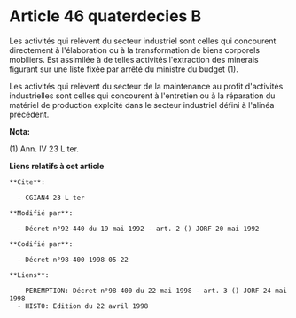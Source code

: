 # Article 46 quaterdecies B

Les activités qui relèvent du secteur industriel sont celles qui concourent directement à l'élaboration ou à la
transformation de biens corporels mobiliers. Est assimilée à de telles activités l'extraction des minerais figurant sur une
liste fixée par arrêté du ministre du budget (1).

Les activités qui relèvent du secteur de la maintenance au profit d'activités industrielles sont celles qui concourent à
l'entretien ou à la réparation du matériel de production exploité dans le secteur industriel défini à l'alinéa précédent.

**Nota:**

(1) Ann. IV 23 L ter.

**Liens relatifs à cet article**

	**Cite**:

	  - CGIAN4 23 L ter

	**Modifié par**:

	  - Décret n°92-440 du 19 mai 1992 - art. 2 () JORF 20 mai 1992

	**Codifié par**:

	  - Décret n°98-400 1998-05-22

	**Liens**:

	  - PEREMPTION: Décret n°98-400 du 22 mai 1998 - art. 3 () JORF 24 mai 1998
	  - HISTO: Edition du 22 avril 1998
